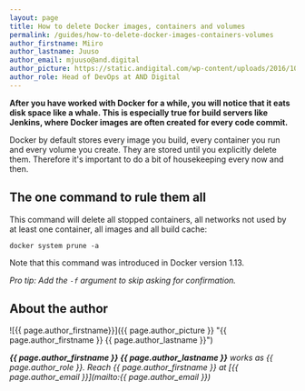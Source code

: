 ```yaml
---
layout: page
title: How to delete Docker images, containers and volumes
permalink: /guides/how-to-delete-docker-images-containers-volumes
author_firstname: Miiro
author_lastname: Juuso
author_email: mjuuso@and.digital
author_picture: https://static.andigital.com/wp-content/uploads/2016/10/18133344/Mirro-300x300.png
author_role: Head of DevOps at AND Digital
---
```

**After you have worked with Docker for a while, you will notice that it eats disk space like a whale. This is especially true for build servers like Jenkins, where Docker images are often created for every code commit.**

Docker by default stores every image you build, every container you run and every volume you create. They are stored until you explicitly delete them. Therefore it's important to do a bit of housekeeping every now and then.

The one command to rule them all
------

This command will delete all stopped containers, all networks not used by at least one container, all images and all build cache:
```
docker system prune -a
```
Note that this command was introduced in Docker version 1.13.

_Pro tip: Add the `-f` argument to skip asking for confirmation._


## About the author
![{{ page.author_firstname}}]({{ page.author_picture }} "{{ page.author_firstname }} {{ page.author_lastname }}")

_**{{ page.author_firstname }} {{ page.author_lastname }}** works as {{ page.author_role }}. Reach {{ page.author_firstname }} at [{{ page.author_email }}](mailto:{{ page.author_email }})_